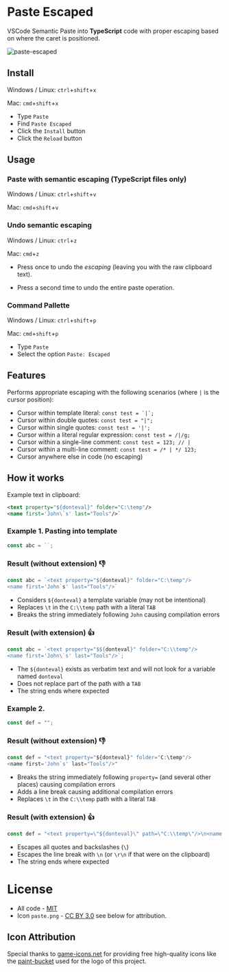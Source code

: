 # Paste Escaped

VSCode Semantic Paste into **TypeScript** code with proper escaping based on where the caret is positioned.

![paste-escaped][logo]

[logo]: https://github.com/gwicksted/paste-escaped/blob/master/paste.png?raw=true "Paste Escaped"

## Install

Windows / Linux: `ctrl`+`shift`+`x`

Mac: `cmd`+`shift`+`x`

* Type `Paste`
* Find `Paste Escaped`
* Click the `Install` button
* Click the `Reload` button

## Usage

### Paste with semantic escaping (TypeScript files only)

Windows / Linux: `ctrl`+`shift`+`v`

Mac: `cmd`+`shift`+`v`

### Undo semantic escaping

Windows / Linux: `ctrl`+`z`

Mac: `cmd`+`z`

* Press once to undo the _escaping_ (leaving you with the raw clipboard text).

* Press a second time to undo the entire paste operation.

### Command Pallette

Windows / Linux: `ctrl`+`shift`+`p`

Mac: `cmd`+`shift`+`p`

* Type `Paste`
* Select the option `Paste: Escaped`

## Features

Performs appropriate escaping with the following scenarios (where `|` is the cursor position):

* Cursor within template literal: ```const test = `|`;```
* Cursor within double quotes: `const test = "|";`
* Cursor within single quotes: `const test = '|';`
* Cursor within a literal regular expression: `const test = /|/g;`
* Cursor within a single-line comment: `const test = 123; // |`
* Cursor within a multi-line comment: `const test = /* | */ 123;`
* Cursor anywhere else in code (no escaping)

## How it works

Example text in clipboard:

```xml
<text property="${donteval}" folder="C:\temp"/>
<name first='John\`s' last="Tools"/>`
```

### Example 1. Pasting into template

```TypeScript
const abc = ``;
```

### Result (without extension) :thumbsdown:

```TypeScript
const abc = `<text property="${donteval}" folder="C:\temp"/>
<name first='John`s' last="Tools"/>`
```

* Considers `${donteval}` a template variable (may not be intentional)
* Replaces `\t` in the `C:\\temp` path with a literal `TAB`
* Breaks the string immediately following `John` causing compilation errors

### Result (with extension) :thumbsup:

```TypeScript
const abc = `<text property="$${donteval}" folder="C:\\temp"/>
<name first='John\`s' last="Tools"/>`;
```

* The `${donteval}` exists as verbatim text and will not look for a variable named `donteval`
* Does not replace part of the path with a `TAB`
* The string ends where expected

### Example 2.

```TypeScript
const def = "";
```

### Result (without extension) :thumbsdown:

```TypeScript
const def = "<text property="${donteval}" folder="C:\temp"/>
<name first='John`s' last="Tools"/>"
```

* Breaks the string immediately following `property=` (and several other places) causing compilation errors
* Adds a line break causing additional compilation errors
* Replaces `\t` in the `C:\\temp` path with a literal `TAB`

### Result (with extension) :thumbsup:

```TypeScript
const def = "<text property=\"${donteval}\" path=\"C:\\temp\"/>\n<name first='John`s' last=\"Tools\"/>";
```

* Escapes all quotes and backslashes (` \ `)
* Escapes the line break with `\n` (or `\r\n` if that were on the clipboard)
* The string ends where expected

# License

* All code - [MIT](LICENSE)
* Icon `paste.png` - [CC BY 3.0](https://creativecommons.org/licenses/by/3.0/) see below for attribution.

## Icon Attribution

Special thanks to [game-icons.net](http://game-icons.net) for providing free high-quality icons like the [paint-bucket](http://game-icons.net/delapouite/originals/paint-bucket.html) used for the logo of this project.
